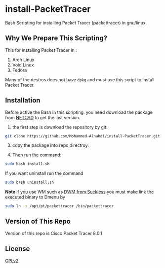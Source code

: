 # install-PacketTracer
Bash Scripting for installing Packet Tracer (packettracer) in gnu/linux.

## Why We Prepare This Scripting?
This for installing Packet Tracer in : 

1) Arch Linux
2) Void Linux
3) Fedora

Many of the destros does not have `dpkg` and must use this script to install Packet Tracer. 

## Installation 
Before active the Bash in this scripting. you need download the package from [NETCAD](https://www.netacad.com/courses/packet-tracer) to get the last version. 

1) the first step is download the repository by git:

```bash
git clone https://github.com/Mohammed-Alnahdi/install-PacketTracer.git
```

3) copy the package into repo directroy.

4) Then run the command: 

```bash
sudo bash install.sh
```

If you want uninstall run the command 

```bash
sudo bash uninstall.sh
```

**Note**
if you use WM such as [DWM from Suckless](https://dwm.suckless.org) you must make link the executed binary to Dmenu by 

``` bash
sudo ln -s /opt/pt/packettracer /bin/packettracer
```

## Version of This Repo 
Version of this repo is Cisco Packet Tracer 8.0.1

## License
[GPLv2](https://www.gnu.org/licenses/old-licenses/gpl-2.0.en.html)

